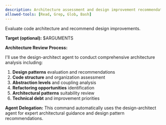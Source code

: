 ```yaml
---
description: Architecture assessment and design improvement recommendations
allowed-tools: [Read, Grep, Glob, Bash]
---
```


Evaluate code architecture and recommend design improvements.

**Target (optional):** $ARGUMENTS

**Architecture Review Process:**

I'll use the design-architect agent to conduct comprehensive architecture analysis including:

1. **Design patterns** evaluation and recommendations
2. **Code structure** and organization assessment
3. **Abstraction levels** and coupling analysis
4. **Refactoring opportunities** identification
5. **Architectural patterns** suitability review
6. **Technical debt** and improvement priorities

**Agent Delegation:**
This command automatically uses the design-architect agent for expert architectural guidance and design pattern recommendations.